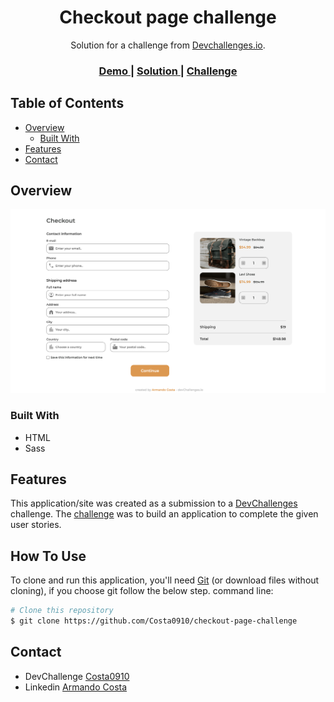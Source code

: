 <!-- Please update value in the {}  -->

<h1 align="center">Checkout page challenge</h1>

<div align="center">
   Solution for a challenge from  <a href="http://devchallenges.io" target="_blank">Devchallenges.io</a>.
</div>

<div align="center">
  <h3>
    <a href="https://costa0910-checkout-page-challenge.netlify.app/">
      Demo
    </a>
    <span> | </span>
    <a href="https://github.com/Costa0910/checkout-page-challenge">
      Solution
    </a>
    <span> | </span>
    <a href="https://devchallenges.io/challenges/0J1NxxGhOUYVqihwegfO">
      Challenge
    </a>
  </h3>
</div>

<!-- TABLE OF CONTENTS -->

## Table of Contents

- [Overview](#overview)
  - [Built With](#built-with)
- [Features](#features)
- [Contact](#contact)

<!-- OVERVIEW -->

## Overview

![screenshot](./img/screenshot.png)

### Built With

- HTML
- Sass

## Features


This application/site was created as a submission to a [DevChallenges](https://devchallenges.io/challenges) challenge. The [challenge](https://devchallenges.io/challenges/0J1NxxGhOUYVqihwegfO) was to build an application to complete the given user stories.


## How To Use

To clone and run this application, you'll need [Git](https://git-scm.com) (or download files without cloning), if you choose git follow the below step.
command line:

```bash
# Clone this repository
$ git clone https://github.com/Costa0910/checkout-page-challenge

```

## Contact

- DevChallenge [Costa0910](https://devchallenges.io/portfolio/Costa0910)
- Linkedin [Armando Costa](https://www.linkedin.com/in/armando-costa12/)
